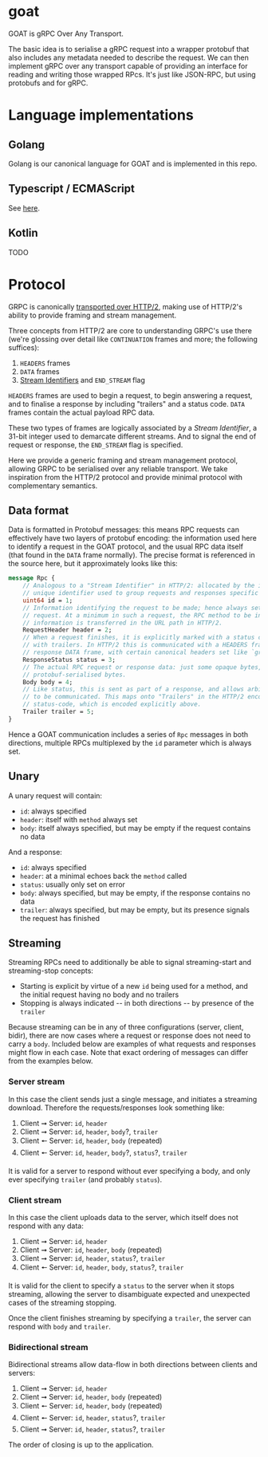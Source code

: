 # goat

GOAT is gRPC Over Any Transport.

The basic idea is to serialise a gRPC request into a wrapper protobuf that also includes any metadata needed to describe the request. We can then implement gRPC over any transport capable of providing an interface for reading and writing those wrapped RPcs. It's just like JSON-RPC, but using protobufs and for gRPC.

# Language implementations

## Golang

Golang is our canonical language for GOAT and is implemented in this repo.

## Typescript / ECMAScript

See [here](https://github.com/avos-io/goat-es).

## Kotlin

TODO

# Protocol

GRPC is canonically [transported over HTTP/2](https://github.com/grpc/grpc/blob/master/doc/PROTOCOL-HTTP2.md), making use of HTTP/2's ability to provide framing and stream management. 

Three concepts from HTTP/2 are core to understanding GRPC's use there (we're glossing over detail like `CONTINUATION` frames and more; the following suffices):
1. `HEADERS` frames
2. `DATA` frames
3. [Stream Identifiers](https://datatracker.ietf.org/doc/html/rfc7540#section-5.1.1) and `END_STREAM` flag

`HEADERS` frames are used to begin a request, to begin answering a request, and to finalise a response by including "trailers" and a status code. `DATA` frames contain the actual payload RPC data.

These two types of frames are logically associated by a _Stream Identifier_, a 31-bit integer used to demarcate different streams. And to signal the end of request or response, the `END_STREAM` flag is specified.

Here we provide a generic framing and stream management protocol, allowing GRPC to be serialised over any reliable transport. We take inspiration from the HTTP/2 protocol and provide minimal protocol with complementary semantics.

## Data format

Data is formatted in Protobuf messages: this means RPC requests can effectively have two layers of protobuf encoding: the information used here to identify a request in the GOAT protocol, and the usual RPC data itself (that found in the `DATA` frame normally). The precise format is referenced in the source here, but it approximately looks like this:

```protobuf
message Rpc {
    // Analogous to a "Stream Identifier" in HTTP/2: allocated by the initator of an RPC, a
    // unique identifier used to group requests and responses specific to this request.
    uint64 id = 1;
    // Information identifying the request to be made; hence always set in the initial
    // request. At a minimum in such a request, the RPC method to be invoked is set. This
    // information is transferred in the URL path in HTTP/2.
    RequestHeader header = 2;
    // When a request finishes, it is explicitly marked with a status code, and optionally
    // with trailers. In HTTP/2 this is communicated with a HEADERS frame following the
    // response DATA frame, with certain canonical headers set like `grpc-status`.
    ResponseStatus status = 3;
    // The actual RPC request or response data: just some opaque bytes, this is usually
    // protobuf-serialised bytes.
    Body body = 4;
    // Like status, this is sent as part of a response, and allows arbitrary key/values
    // to be communicated. This maps onto "Trailers" in the HTTP/2 encoding, but without
    // status-code, which is encoded explicitly above.
    Trailer trailer = 5;
}
```

Hence a GOAT communication includes a series of `Rpc` messages in both directions, multiple RPCs multiplexed by the `id` parameter which is always set.

## Unary

A unary request will contain:
* `id`: always specified
* `header`: itself with `method` always set
* `body`: itself always specified, but may be empty if the request contains no data

And a response:
* `id`: always specified
* `header`: at a minimal echoes back the `method` called
* `status`: usually only set on error
* `body`: always specified, but may be empty, if the response contains no data
* `trailer`: always specified, but may be empty, but its presence signals the request has finished

## Streaming

Streaming RPCs need to additionally be able to signal streaming-start and streaming-stop concepts:
* Starting is explicit by virtue of a new `id` being used for a method, and the initial request having no body and no trailers
* Stopping is always indicated -- in both directions -- by presence of the `trailer`

Because streaming can be in any of three configurations (server, client, bidir), there are now cases where a request or response does not need to carry a `body`. Included below are examples of what requests and responses might flow in each case. Note that exact ordering of messages can differ from the examples below.

### Server stream

In this case the client sends just a single message, and initiates a streaming download. Therefore the requests/responses look something like:
1. Client ➞ Server: `id`, `header`
2. Client ➞ Server: `id`, `header`, `body`?, `trailer`
3. Client 🠔 Server: `id`, `header`, `body` (repeated)
4. Client 🠔 Server: `id`, `header`, `body`?, `status`?, `trailer`

It is valid for a server to respond without ever specifying a body, and only ever specifying `trailer` (and probably `status`).

### Client stream

In this case the client uploads data to the server, which itself does not respond with any data:
1. Client ➞ Server: `id`, `header`
2. Client ➞ Server: `id`, `header`, `body` (repeated)
3. Client ➞ Server: `id`, `header`, `status`?, `trailer`
4. Client 🠔 Server: `id`,  `header`, `body`, `status`?, `trailer`

It is valid for the client to specify a `status` to the server when it stops streaming, allowing the server to disambiguate expected and unexpected cases of the streaming stopping.

Once the client finishes streaming by specifying a `trailer`, the server can respond with `body` and `trailer`.

### Bidirectional stream

Bidirectional streams allow data-flow in both directions between clients and servers:
1. Client ➞ Server: `id`, `header`
2. Client ➞ Server: `id`, `header`, `body` (repeated)
3. Client 🠔 Server: `id`, `header`, `body` (repeated)
4. Client 🠔 Server: `id`, `header`, `status`?, `trailer`
5. Client ➞ Server: `id`, `header`, `status`?, `trailer`

The order of closing is up to the application.
